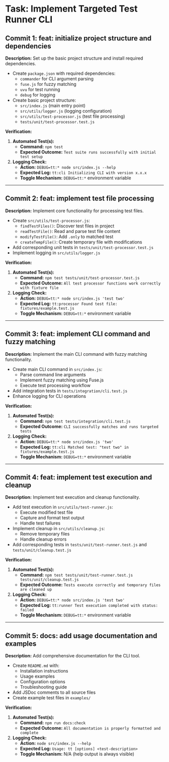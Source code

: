 # Task: Implement Targeted Test Runner CLI

## Commit 1: feat: initialize project structure and dependencies
**Description:**
Set up the basic project structure and install required dependencies.
- Create `package.json` with required dependencies:
  - `commander` for CLI argument parsing
  - `fuse.js` for fuzzy matching
  - `uvu` for test running
  - `debug` for logging
- Create basic project structure:
  - `src/index.js` (main entry point)
  - `src/utils/logger.js` (logging configuration)
  - `src/utils/test-processor.js` (test file processing)
  - `tests/unit/test-processor.test.js`

**Verification:**
1. **Automated Test(s):**
   * **Command:** `npm test`
   * **Expected Outcome:** `Test suite runs successfully with initial test setup`
2. **Logging Check:**
   * **Action:** `DEBUG=tt:* node src/index.js --help`
   * **Expected Log:** `tt:cli Initializing CLI with version x.x.x`
   * **Toggle Mechanism:** `DEBUG=tt:*` environment variable

---

## Commit 2: feat: implement test file processing
**Description:**
Implement core functionality for processing test files.
- Create `src/utils/test-processor.js`:
  - `findTestFiles()`: Discover test files in project
  - `readTestFile()`: Read and parse test file content
  - `modifyTestFile()`: Add `.only` to matched test
  - `createTempFile()`: Create temporary file with modifications
- Add corresponding unit tests in `tests/unit/test-processor.test.js`
- Implement logging in `src/utils/logger.js`

**Verification:**
1. **Automated Test(s):**
   * **Command:** `npm test tests/unit/test-processor.test.js`
   * **Expected Outcome:** `All test processor functions work correctly with fixture file`
2. **Logging Check:**
   * **Action:** `DEBUG=tt:* node src/index.js 'test two'`
   * **Expected Log:** `tt:processor Found test file: fixtures/example.test.js`
   * **Toggle Mechanism:** `DEBUG=tt:*` environment variable

---

## Commit 3: feat: implement CLI command and fuzzy matching
**Description:**
Implement the main CLI command with fuzzy matching functionality.
- Create main CLI command in `src/index.js`:
  - Parse command line arguments
  - Implement fuzzy matching using Fuse.js
  - Execute test processing workflow
- Add integration tests in `tests/integration/cli.test.js`
- Enhance logging for CLI operations

**Verification:**
1. **Automated Test(s):**
   * **Command:** `npm test tests/integration/cli.test.js`
   * **Expected Outcome:** `CLI successfully matches and runs targeted tests`
2. **Logging Check:**
   * **Action:** `DEBUG=tt:* node src/index.js 'two'`
   * **Expected Log:** `tt:cli Matched test: "test two" in fixtures/example.test.js`
   * **Toggle Mechanism:** `DEBUG=tt:*` environment variable

---

## Commit 4: feat: implement test execution and cleanup
**Description:**
Implement test execution and cleanup functionality.
- Add test execution in `src/utils/test-runner.js`:
  - Execute modified test file
  - Capture and format test output
  - Handle test failures
- Implement cleanup in `src/utils/cleanup.js`:
  - Remove temporary files
  - Handle cleanup errors
- Add corresponding tests in `tests/unit/test-runner.test.js` and `tests/unit/cleanup.test.js`

**Verification:**
1. **Automated Test(s):**
   * **Command:** `npm test tests/unit/test-runner.test.js tests/unit/cleanup.test.js`
   * **Expected Outcome:** `Tests execute correctly and temporary files are cleaned up`
2. **Logging Check:**
   * **Action:** `DEBUG=tt:* node src/index.js 'test two'`
   * **Expected Log:** `tt:runner Test execution completed with status: failed`
   * **Toggle Mechanism:** `DEBUG=tt:*` environment variable

---

## Commit 5: docs: add usage documentation and examples
**Description:**
Add comprehensive documentation for the CLI tool.
- Create `README.md` with:
  - Installation instructions
  - Usage examples
  - Configuration options
  - Troubleshooting guide
- Add JSDoc comments to all source files
- Create example test files in `examples/`

**Verification:**
1. **Automated Test(s):**
   * **Command:** `npm run docs:check`
   * **Expected Outcome:** `All documentation is properly formatted and complete`
2. **Logging Check:**
   * **Action:** `node src/index.js --help`
   * **Expected Log:** `Usage: tt [options] <test-description>`
   * **Toggle Mechanism:** N/A (help output is always visible) 